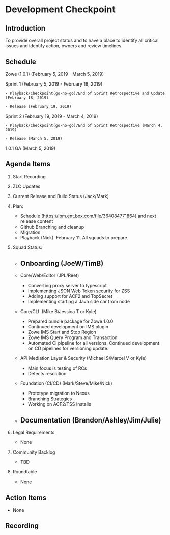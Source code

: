 # Development Checkpoint

Introduction
------------
To provide overall project status and to have a place to identify all critical issues and identify action, owners and review timelines.

Schedule
--------
Zowe (1.0.1) (February 5, 2019 -	March 5, 2019)

  Sprint 1 (February 5, 2019	- February 18, 2019)

    - Playback/Checkpoint(go-no-go)/End of Sprint Retrospective and Update (February 18, 2019)

    - Release (February 19, 2019)

  Sprint 2 (February 19, 2019 - March 4, 2019)

    - Playback/Checkpoint(go-no-go)/End of Sprint Retrospective (March 4, 2019)

    - Release (March 5, 2019)

1.0.1 GA (March 5, 2019)

Agenda Items
------------
1. Start Recording
2. ZLC Updates
3. Current Release and Build Status (Jack/Mark)
4. Plan:
    - Schedule (https://ibm.ent.box.com/file/364084771864) and next release content
    - Github Branching and cleanup
    - Migration
    - Playback (Nick). February 11. All squads to prepare.
5. Squad Status:
    - Onboarding (JoeW/TimB)
      -
    - Core/Web/Editor (JPL/Reet)
      - Converting proxy server to typescript
      - Implementing JSON Web Token security for ZSS
      - Adding support for ACF2 and TopSecret
      - Implementing starting a Java side car from node
    - Core/CLI  (Mike B/Jessica T or Kyle)
      - Prepared bundle package for Zowe 1.0.0
      - Continued development on IMS plugin
      - Zowe IMS Start and Stop Region
      - Zowe IMS Query Program and Transaction
      - Automated CI pipeline for all versions. Continued development on CD pipelines for versioning update.
    - API Mediation Layer & Security (Michael S/Marcel V or Kyle)
      - Main focus is testing of RCs
      - Defects resolution
    - Foundation (CI/CD) (Mark/Steve/Mike/Nick)
      - Prototype migration to Nexus
      - Branching Strategies
      - Working on ACF2/TSS Installs

    - Documentation (Brandon/Ashley/Jim/Julie)
      -

6. Legal Requirements
    - None

7. Community Backlog
    - TBD
8. Roundtable
    - None

Action Items
------------
- None


Recording
-------------------------
